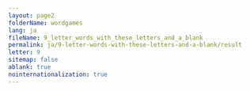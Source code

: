```yaml
---
layout: page2
folderName: wordgames
lang: ja
fileName: 9_letter_words_with_these_letters_and_a_blank
permalink: ja/9-letter-words-with-these-letters-and-a-blank/result
letter: 9
sitemap: false
ablank: true
nointernationalization: true
---
```

